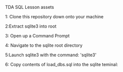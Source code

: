 TDA SQL Lesson assets

1: Clone this repository down onto your machine

2:Extract sqlite3 into root 

3: Open up a Command Prompt

4: Navigate to the sqlite root directory

5:Launch sqlite3 with the command:
'sqlite3'

6: Copy contents of load_dbs.sql into the sqlite teminal:

